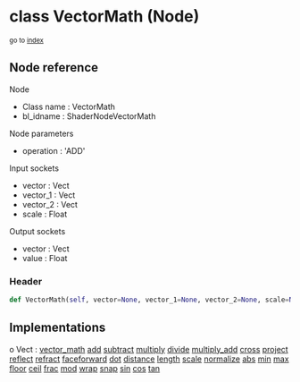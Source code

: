 # class VectorMath (Node)

<sub>go to [index](/docs/index.md)</sub>

## Node reference

Node
 - Class name : VectorMath
 - bl_idname : ShaderNodeVectorMath

Node parameters
 - operation : 'ADD'

Input sockets
 - vector : Vect
 - vector_1 : Vect
 - vector_2 : Vect
 - scale : Float

Output sockets
 - vector : Vect
 - value : Float

### Header

``` python
def VectorMath(self, vector=None, vector_1=None, vector_2=None, scale=None, operation='ADD', node_label=None, node_color=None):
```

## Implementations

o Vect : [vector_math](/docs/GeoNodes_classes/Vect.md#vector_math) [add](/docs/GeoNodes_classes/Vect.md#add) [subtract](/docs/GeoNodes_classes/Vect.md#subtract) [multiply](/docs/GeoNodes_classes/Vect.md#multiply) [divide](/docs/GeoNodes_classes/Vect.md#divide) [multiply_add](/docs/GeoNodes_classes/Vect.md#multiply_add) [cross](/docs/GeoNodes_classes/Vect.md#cross) [project](/docs/GeoNodes_classes/Vect.md#project) [reflect](/docs/GeoNodes_classes/Vect.md#reflect) [refract](/docs/GeoNodes_classes/Vect.md#refract) [faceforward](/docs/GeoNodes_classes/Vect.md#faceforward) [dot](/docs/GeoNodes_classes/Vect.md#dot) [distance](/docs/GeoNodes_classes/Vect.md#distance) [length](/docs/GeoNodes_classes/Vect.md#length) [scale](/docs/GeoNodes_classes/Vect.md#scale) [normalize](/docs/GeoNodes_classes/Vect.md#normalize) [abs](/docs/GeoNodes_classes/Vect.md#abs) [min](/docs/GeoNodes_classes/Vect.md#min) [max](/docs/GeoNodes_classes/Vect.md#max) [floor](/docs/GeoNodes_classes/Vect.md#floor) [ceil](/docs/GeoNodes_classes/Vect.md#ceil) [frac](/docs/GeoNodes_classes/Vect.md#frac) [mod](/docs/GeoNodes_classes/Vect.md#mod) [wrap](/docs/GeoNodes_classes/Vect.md#wrap) [snap](/docs/GeoNodes_classes/Vect.md#snap) [sin](/docs/GeoNodes_classes/Vect.md#sin) [cos](/docs/GeoNodes_classes/Vect.md#cos) [tan](/docs/GeoNodes_classes/Vect.md#tan)


